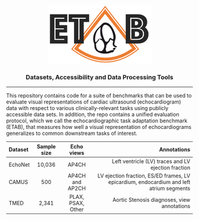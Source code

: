 <p align="center">
  <img width="280" height="160" src="assets/etab_logo.png" />
</p>

<h3 align="center">
    <b> Datasets, Accessibility and Data Processing Tools </b>
</h3>

---------------

This repository contains code for a suite of benchmarks that can be used to evaluate visual representations of cardiac ultrasound (echocardiogram) data with respect to various clinically-relevant tasks using publicly accessible data sets. In addition, the repo contains a unified evaluation protocol, which we call the echocardiographic task adaptation benchmark (ETAB), that measures how well a visual representation of echocardiograms generalizes to common downstream tasks of interest.



| Dataset |  Sample size |  Echo views |  Annotations  | 
| :---         |     :---:      |      :---:      |  ---: |
| EchoNet   | 10,036 | AP4CH | Left ventricle (LV) traces and LV ejection fraction    |
| CAMUS     | 500  | AP4CH and AP2CH | LV ejection fraction, ES/ED frames, LV epicardium, endocardium and left atrium segments    |
| TMED      | 2,341 | PLAX, PSAX, Other | Aortic Stenosis diagnoses, view annotations  |

